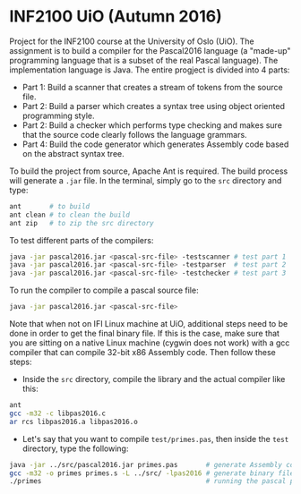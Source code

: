# INF2100 UiO (Autumn 2016)

Project for the INF2100 course at the University of Oslo (UiO). The assignment 
is to build a compiler for the Pascal2016 language (a "made-up" programming 
language that is a subset of the real Pascal language). The implementation 
language is Java. The entire progject is divided into 4 parts:
- Part 1: Build a scanner that creates a stream of tokens from the source file.
- Part 2: Build a parser which creates a syntax tree using object oriented programming style.
- Part 2: Build a checker which performs type checking and makes sure that the source code clearly follows the language grammars.
- Part 4: Build the code generator which generates Assembly code based on the abstract syntax tree.

To build the project from source, Apache Ant is required. The build process will
generate a `.jar` file. In the terminal, simply go to the `src` directory and type:
```bash
ant       # to build
ant clean # to clean the build
ant zip   # to zip the src directory
```

To test different parts of the compilers:
```bash
java -jar pascal2016.jar <pascal-src-file> -testscanner # test part 1
java -jar pascal2016.jar <pascal-src-file> -testparser  # test part 2
java -jar pascal2016.jar <pascal-src-file> -testchecker # test part 3
```

To run the compiler to compile a pascal source file:
```bash
java -jar pascal2016.jar <pascal-src-file>
```

Note that when not on IFI Linux machine at UiO, additional steps need to be done
in order to get the final binary file. If this is the case, make sure that you 
are sitting on a native Linux machine (cygwin does not work) with a gcc compiler
that can compile 32-bit x86 Assembly code. Then follow these steps:

- Inside the `src` directory, compile the library and the actual compiler like this:
```bash
ant
gcc -m32 -c libpas2016.c
ar rcs libpas2016.a libpas2016.o
```
	
- Let's say that you want to compile `test/primes.pas`, then inside the `test` 
directory, type the following:
```bash
java -jar ../src/pascal2016.jar primes.pas       # generate Assembly code
gcc -m32 -o primes primes.s -L ../src/ -lpas2016 # generate binary file
./primes                                         # running the pascal program
```

